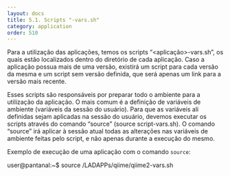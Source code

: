 ```yaml
---
layout: docs
title: 5.1. Scripts "-vars.sh"
category: application
order: 510
---
```


Para a utilização das aplicações, temos os scripts “&lt;aplicação>-vars.sh”, os quais estão localizados dentro do diretório de cada aplicação. Caso a aplicação possua mais de uma versão, existirá um script para cada versão da mesma e um script sem versão definida, que será apenas um link para a versão mais recente.

Esses scripts são responsáveis por preparar todo o ambiente para a utilização da aplicação. O mais comum é a definição de variáveis de ambiente (variáveis da sessão do usuário). Para que as variáveis ali definidas sejam aplicadas na sessão do usuário, devemos executar os scripts através do comando “source” (source script-vars.sh). O comando “source” irá aplicar à sessão atual todas as alterações nas variáveis de ambiente feitas pelo script, e não apenas durante a execução do mesmo.

Exemplo de execução de uma aplicação com o comando `source`:

<div class="code">
    user@pantanal:~$ source /LADAPPs/qiime/qiime2-vars.sh
</div>